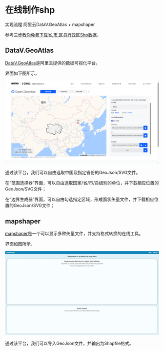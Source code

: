 # 在线制作shp

实现流程 阿里云DataV.GeoAtlas + mapshaper

参考[三步教你免费下载省,市,区县行政区Shp数据](https://blog.csdn.net/laowe4535fdvdsa4t6qe/article/details/104204339)。

## DataV.GeoAtlas

[DataV.GeoAtlas](http://datav.aliyun.com/portal/school/atlas/area_selector)是阿里云提供的数据可视化平台。

界面如下图所示，

![Alt text](pics/geo_atlas.png)

通过该平台，我们可以自由选取中国及指定省份的GeoJson/SVG文件。

在“范围选择器”界面，可以自由选取国家/省/市/县级别的单位，并下载相应位置的GeoJson/SVG文件；

在“边界生成器”界面，可以自由勾选指定区域，形成面状矢量文件，并下载相应位置的GeoJson/SVG文件；

## mapshaper

[mapshaper](https://mapshaper.org/)是一个可以显示多种矢量文件，并支持格式转换的在线工具。

界面如图所示，

![Alt text](pics/mapshaper.png)

通过该平台，我们可以导入GeoJson文件，并输出为Shapfile格式。
